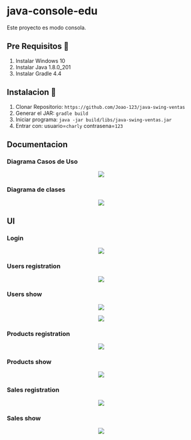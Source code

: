 # java-console-edu

Este proyecto es modo consola.

## Pre Requisitos 🚀

1. Instalar Windows 10
2. Instalar Java 1.8.0_201
3. Instalar Gradle 4.4

## Instalacion 🔧

1. Clonar Repositorio: `https://github.com/Joao-123/java-swing-ventas`
2. Generar el JAR: `gradle build`
3. Iniciar programa: `java -jar build/libs/java-swing-ventas.jar`
4. Entrar con: usuario=`charly` contrasena=`123`

## Documentacion

### Diagrama Casos de Uso

<p align="center">
  <img src="documentacion/diagrama-de-casos-de-uso.jpg">
</p>

### Diagrama de clases

<p align="center">
  <img src="documentacion/diagrama-clases.jpg">
</p>

## UI

### Login

<p align="center">
  <img src="documentacion/ui-login.jpg">
</p>

### Users registration

<p align="center">
  <img src="documentacion/register-users.jpg">
</p>

### Users show

<p align="center">
  <img src="documentacion/show-users-1.jpg">
</p>

<p align="center">
  <img src="documentacion/show-users-2.jpg">
</p>

### Products registration

<p align="center">
  <img src="documentacion/register-products.jpg">
</p>

### Products show

<p align="center">
  <img src="documentacion/show-products.jpg">
</p>

### Sales registration

<p align="center">
  <img src="documentacion/sales-registration.jpg">
</p>

### Sales show

<p align="center">
  <img src="documentacion/show-sales.jpg">
</p>
